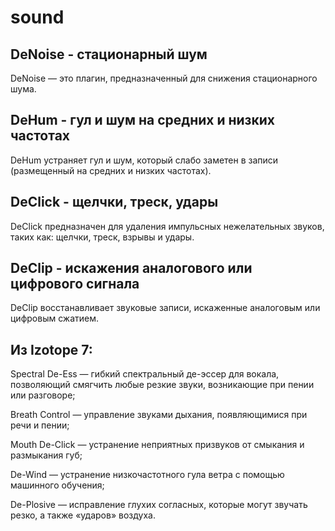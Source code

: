 # sound

## DeNoise - стационарный шум
DeNoise — это плагин, предназначенный для снижения стационарного шума.

## DeHum - гул и шум на средних и низких частотах
DeHum устраняет гул и шум, который слабо заметен в записи (размещенный на средних и низких частотах).

## DeClick - щелчки, треск, удары
DeClick предназначен для удаления импульсных нежелательных звуков, таких как: щелчки, треск, взрывы и удары.

## DeClip - искажения аналогового или цифрового сигнала
DeClip восстанавливает звуковые записи, искаженные аналоговым или цифровым сжатием.

## Из Izotope 7:
Spectral De-Ess — гибкий спектральный де-эссер для вокала, позволяющий смягчить любые резкие звуки, возникающие при пении или разговоре;

Breath Control — управление звуками дыхания, появляющимися при речи и пении;

Mouth De-Click — устранение неприятных призвуков от смыкания и размыкания губ;

De-Wind — устранение низкочастотного гула ветра с помощью машинного обучения;

De-Plosive — исправление глухих согласных, которые могут звучать резко, а также «ударов» воздуха.
